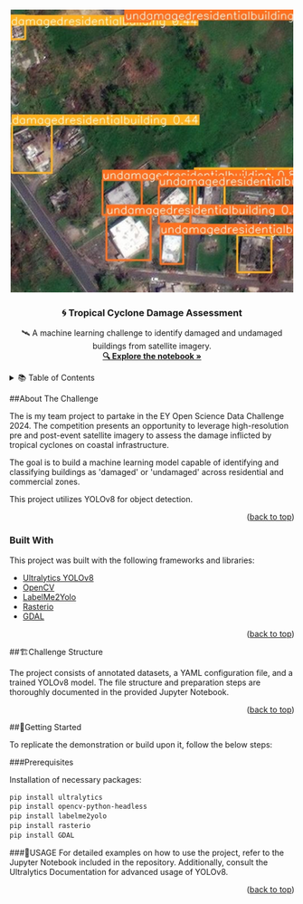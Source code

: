 <a name="readme-top"></a>

<!-- PROJECT LOGO -->
<br />
<div align="center">
    <img src="images/logo.png" alt="Logo" width="500" height="500">
  <h3 align="center">🌀 Tropical Cyclone Damage Assessment</h3>
  <p align="center">
    🛰️ A machine learning challenge to identify damaged and undamaged buildings from satellite imagery.
    <br />
    <a href="https://github.com/sbtnoob12/Storm-Structural-Damage-Assessment/blob/main/Storm_Structure_Image_Damaged_Detection.ipynb"><strong>🔍 Explore the notebook »</strong></a>
    <br />
  </p>
</div>
<!-- TABLE OF CONTENTS -->
<details>
  <summary>📚 Table of Contents</summary>
  <ol>
    <li>
      <a href="#about-the-challenge">About The Challenge</a>
      <ul>
        <li><a href="#built-with">Built With</a></li>
      </ul>
    </li>
    <li><a href="#challenge-structure">Challenge Structure</a></li>
    <li><a href="#getting-started">Getting Started</a>
      <ul>
        <li><a href="#prerequisites">Prerequisites</a></li>
      </ul>
    </li>
    <li><a href="#usage">Usage</a></li>
  </ol>
</details>

<!-- ABOUT THE CHALLENGE -->
##About The Challenge

The is my team project to partake in the EY Open Science Data Challenge 2024. The competition presents an opportunity to leverage high-resolution pre and post-event satellite imagery to assess the damage inflicted by tropical cyclones on coastal infrastructure.

The goal is to build a machine learning model capable of identifying and classifying buildings as 'damaged' or 'undamaged' across residential and commercial zones.

This project utilizes YOLOv8 for object detection. 

<p align="right">(<a href="#readme-top">back to top</a>)</p>

### Built With

This project was built with the following frameworks and libraries:

* [Ultralytics YOLOv8](https://docs.ultralytics.com/)
* [OpenCV](https://opencv.org/)
* [LabelMe2Yolo](https://pypi.org/project/labelme2yolo/)
* [Rasterio](https://rasterio.readthedocs.io/)
* [GDAL](https://gdal.org/)

<p align="right">(<a href="#readme-top">back to top</a>)</p>

<!-- CHALLENGE STRUCTURE -->
##🏗️Challenge Structure

The project consists of annotated datasets, a YAML configuration file, and a trained YOLOv8 model. The file structure and preparation steps are thoroughly documented in the provided Jupyter Notebook.

<p align="right">(<a href="#readme-top">back to top</a>)</p>

<!-- GETTING STARTED -->
##🚀Getting Started

To replicate the demonstration or build upon it, follow the below steps:

###Prerequisites

Installation of necessary packages:

```sh
pip install ultralytics
pip install opencv-python-headless
pip install labelme2yolo
pip install rasterio
pip install GDAL
```
###📖USAGE 
For detailed examples on how to use the project, refer to the Jupyter Notebook included in the repository. Additionally, consult the Ultralytics Documentation for advanced usage of YOLOv8.

<p align="right">(<a href="#readme-top">back to top</a>)</p>

